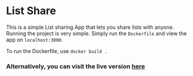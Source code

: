 # List Share

This is a simple List sharing App that lets you share lists with anyone. Running the project is very simple. Simply run the `Dockerfile` and view the app on `localhost:3000`.

To run the Dockerfile, use `docker build .`

### Alternatively, you can visit the live version [here](https://list-share.shaash.dev/)

